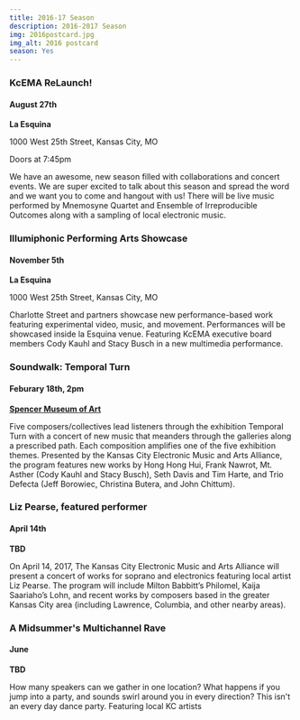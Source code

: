 ```yaml
---
title: 2016-17 Season 
description: 2016-2017 Season
img: 2016postcard.jpg
img_alt: 2016 postcard
season: Yes
---
```

### KcEMA ReLaunch! ###


#### August 27th ####

**La Esquina**

1000 West 25th Street, Kansas City, MO

Doors at 7:45pm

We have an awesome, new season filled with collaborations and concert events. We are super excited to talk about this season and spread the word and we want you to come and hangout with us! There will be live music performed by Mnemosyne Quartet and Ensemble of Irreproducible Outcomes along with a sampling of local electronic music. 

### Illumiphonic Performing Arts Showcase ###

#### November 5th ####

**La Esquina**

1000 West 25th Street, Kansas City, MO

Charlotte Street and partners showcase new performance-based work featuring experimental video, music, and movement. Performances will be showcased inside la Esquina venue. Featuring KcEMA executive board members Cody Kauhl and Stacy Busch in a new multimedia performance. 


### Soundwalk: Temporal Turn ###
#### Feburary 18th, 2pm ####

**[Spencer Museum of Art](https://www.spencerart.ku.edu/)**

Five composers/collectives lead listeners through the exhibition Temporal Turn with a concert of new music that meanders through the galleries along a prescribed path. Each composition amplifies one of the five exhibition themes. Presented by the Kansas City Electronic Music and Arts Alliance, the program features new works by Hong Hong Hui, Frank Nawrot, Mt. Asther (Cody Kauhl and Stacy Busch), Seth Davis and Tim Harte, and Trio Defecta (Jeff Borowiec, Christina Butera, and John Chittum).

### Liz Pearse, featured performer ###

#### April 14th ####

**TBD**

On April 14, 2017, The Kansas City Electronic Music and Arts Alliance will present a concert of works for soprano and electronics featuring local artist Liz Pearse. The program will include Milton Babbitt’s Philomel, Kaija Saariaho’s Lohn, and recent works by composers based in the greater Kansas City area (including Lawrence, Columbia, and other nearby areas).

### A Midsummer's Multichannel Rave ###

#### June ####

**TBD**

How many speakers can we gather in one location? What happens if you jump into a party, and sounds swirl around you in every direction? This isn't an every day dance party. Featuring local KC artists